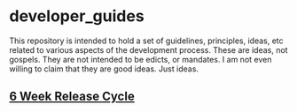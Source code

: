 # developer_guides

This repository is intended to hold a set of guidelines, principles, ideas, etc related to various aspects of the development process. These are ideas, not gospels. They are not intended to be edicts, or mandates. I am not even willing to claim that they are good ideas. Just ideas.

## [6 Week Release Cycle](6_week_releaes_cycle.md)
